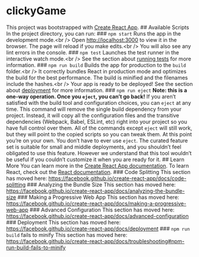 # clickyGame
This project was bootstrapped with [Create React App](https://github.com/facebook/create-react-app).  ## Available Scripts  In the project directory, you can run:  ### `npm start`  Runs the app in the development mode.&lt;br /> Open [http://localhost:3000](http://localhost:3000) to view it in the browser.  The page will reload if you make edits.&lt;br /> You will also see any lint errors in the console.  ### `npm test`  Launches the test runner in the interactive watch mode.&lt;br /> See the section about [running tests](https://facebook.github.io/create-react-app/docs/running-tests) for more information.  ### `npm run build`  Builds the app for production to the `build` folder.&lt;br /> It correctly bundles React in production mode and optimizes the build for the best performance.  The build is minified and the filenames include the hashes.&lt;br /> Your app is ready to be deployed!  See the section about [deployment](https://facebook.github.io/create-react-app/docs/deployment) for more information.  ### `npm run eject`  **Note: this is a one-way operation. Once you `eject`, you can’t go back!**  If you aren’t satisfied with the build tool and configuration choices, you can `eject` at any time. This command will remove the single build dependency from your project.  Instead, it will copy all the configuration files and the transitive dependencies (Webpack, Babel, ESLint, etc) right into your project so you have full control over them. All of the commands except `eject` will still work, but they will point to the copied scripts so you can tweak them. At this point you’re on your own.  You don’t have to ever use `eject`. The curated feature set is suitable for small and middle deployments, and you shouldn’t feel obligated to use this feature. However we understand that this tool wouldn’t be useful if you couldn’t customize it when you are ready for it.  ## Learn More  You can learn more in the [Create React App documentation](https://facebook.github.io/create-react-app/docs/getting-started).  To learn React, check out the [React documentation](https://reactjs.org/).  ### Code Splitting  This section has moved here: https://facebook.github.io/create-react-app/docs/code-splitting  ### Analyzing the Bundle Size  This section has moved here: https://facebook.github.io/create-react-app/docs/analyzing-the-bundle-size  ### Making a Progressive Web App  This section has moved here: https://facebook.github.io/create-react-app/docs/making-a-progressive-web-app  ### Advanced Configuration  This section has moved here: https://facebook.github.io/create-react-app/docs/advanced-configuration  ### Deployment  This section has moved here: https://facebook.github.io/create-react-app/docs/deployment  ### `npm run build` fails to minify  This section has moved here: https://facebook.github.io/create-react-app/docs/troubleshooting#npm-run-build-fails-to-minify
